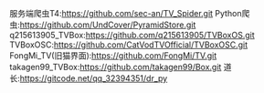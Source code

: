 服务端爬虫T4:https://github.com/sec-an/TV_Spider.git
Python爬虫:https://github.com/UndCover/PyramidStore.git
q215613905_TVBox:https://github.com/q215613905/TVBoxOS.git
TVBoxOSC:https://github.com/CatVodTVOfficial/TVBoxOSC.git
FongMi_TV(旧猫界面):https://github.com/FongMi/TV.git
takagen99_TVBox:https://github.com/takagen99/Box.git
道长:https://gitcode.net/qq_32394351/dr_py
